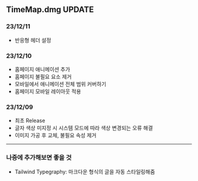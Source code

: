 ## TimeMap.dmg UPDATE

### 23/12/11

- 반응형 헤더 설정

### 23/12/10

- 홈페이지 애니메이션 추가
- 홈페이지 불필요 요소 제거
- 모바일에서 애니메이션 전체 범위 커버하기
- 홈페이지 모바일 레이아웃 적용

### 23/12/09

- 최초 Release
- 글자 색상 미지정 시 시스템 모드에 따라 색상 변경되는 오류 해결
- 이미지 가공 후 교체, 불필요 속성 제거

---

### 나중에 추가해보면 좋을 것

- Tailwind Typegraphy: 마크다운 형식의 글을 자동 스타일링해줌
